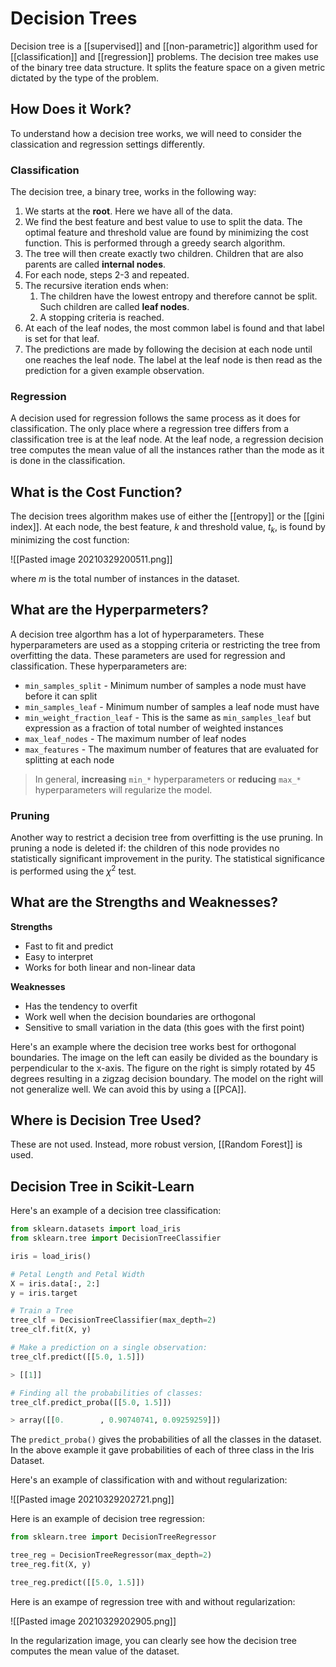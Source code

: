 # Decision Trees
Decision tree is a [[supervised]] and [[non-parametric]] algorithm used for [[classification]] and [[regression]] problems. The decision tree makes use of the binary tree data structure. It splits the feature space on a given metric dictated by the type of the problem. 

## How Does it Work?

To understand how a decision tree works, we will need to consider the classication and regression settings differently. 

### Classification
The decision tree, a binary tree, works in the following way: 

1. We starts at the **root**. Here we have all of the data. 
2. We find the best feature and best value to use to split the data. The optimal feature and threshold value are found by minimizing the cost function. This is performed through a greedy search algorithm. 
3. The tree will then create exactly two children. Children that are also parents are called **internal nodes**. 
4. For each node, steps 2-3 and repeated. 
5. The recursive iteration ends when:
	1.  The children have the lowest entropy and therefore cannot be split. Such children are called **leaf nodes**. 
	2.  A stopping criteria is reached. 
6.  At each of the leaf nodes, the most common label is found and that label is set for that leaf. 
7.  The predictions are made by following the decision at each node until one reaches the leaf node. The label at the leaf node is then read as the prediction for a given example observation. 


### Regression
A decision used for regression follows the same process as it does for classification. The only place where a regression tree differs from a classification tree is at the leaf node. At the leaf node, a regression decision tree computes the mean value of all the instances rather than the mode as it is done in the classification. 

## What is the Cost Function?
The decision trees algorithm makes use of either the [[entropy]] or the [[gini index]]. At each node, the best feature, $k$ and threshold value, $t_k$, is found by minimizing the cost function: 

![[Pasted image 20210329200511.png]]

where $m$ is the total number of instances in the dataset. 

## What are the Hyperparmeters? 
A decision tree algorthm has a lot of hyperparameters. These hyperparameters are used as a stopping criteria or restricting the tree from overfitting the data. These parameters are used for regression and classification. These hyperparameters are: 

*   `min_samples_split` - Minimum number of samples a node must have before it can split
*   `min_samples_leaf` - Minimum number of samples a leaf node must have
*   `min_weight_fraction_leaf` - This is the same as `min_samples_leaf` but expression as a fraction of total number of weighted instances
*   `max_leaf_nodes` - The maximum number of leaf nodes
*   `max_features` - The maximum number of features that are evaluated for splitting at each node

>In general, **increasing** `min_*` hyperparameters or **reducing** `max_*` hyperparameters will regularize the model. 

### Pruning

Another way to restrict a decision tree from overfitting is the use pruning. In pruning a node is deleted if: the children of this node provides no statistically significant improvement in the purity. The statistical significance is performed using the $\chi^2$ test. 

## What are the Strengths and Weaknesses?
**Strengths**

* Fast to fit and predict
* Easy to interpret
* Works for both linear and non-linear data

**Weaknesses**
* Has the tendency to overfit
* Work well when the decision boundaries are orthogonal
* Sensitive to small variation in the data (this goes with the first point)

Here's an example where the decision tree works best for orthogonal boundaries. The image on the left can easily be divided as the boundary is perpendicular to the x-axis. The figure on the right is simply rotated by 45 degrees resulting in a zigzag decision boundary. The model on the right will not generalize well. We can avoid this by using a [[PCA]]. 

## Where is Decision Tree Used?
These are not used. Instead, more robust version, [[Random Forest]] is used. 

## Decision Tree in Scikit-Learn

Here's an example of a decision tree classification: 

```python
from sklearn.datasets import load_iris
from sklearn.tree import DecisionTreeClassifier

iris = load_iris()

# Petal Length and Petal Width
X = iris.data[:, 2:]
y = iris.target

# Train a Tree
tree_clf = DecisionTreeClassifier(max_depth=2)
tree_clf.fit(X, y)

# Make a prediction on a single observation:
tree_clf.predict([[5.0, 1.5]])

> [[1]]

# Finding all the probabilities of classes: 
tree_clf.predict_proba([[5.0, 1.5]])

> array([[0.        , 0.90740741, 0.09259259]])
```

The `predict_proba()` gives the probabilities of all the classes in the dataset. In the above example it gave probabilities of each of three class in the Iris Dataset. 

Here's an example of classification with and without regularization: 

![[Pasted image 20210329202721.png]]

Here is an example of decision tree regression: 

```python
from sklearn.tree import DecisionTreeRegressor

tree_reg = DecisionTreeRegressor(max_depth=2)
tree_reg.fit(X, y)

tree_reg.predict([[5.0, 1.5]])
```

Here is an exampe of regression tree with and without regularization:

![[Pasted image 20210329202905.png]]

In the regularization image, you can clearly see how the decision tree computes the mean value of the dataset.